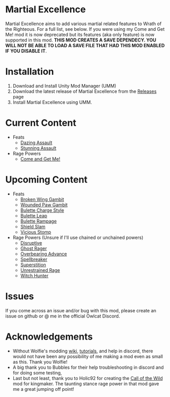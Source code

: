 
# Martial Excellence

Martial Excellence aims to add various martial related features to Wrath of the Righteous. For a full list, see below. If you were using my Come and Get Me! mod it is now deprecated but its features (aka only feature) is now supported in this mod. **THIS MOD CREATES A SAVE DEPENDECY. YOU WILL NOT BE ABLE TO LOAD A SAVE FILE THAT HAD THIS MOD ENABLED IF YOU DISABLE IT**.


# Installation

1. Download and Install Unity Mod Manager (UMM)
2. Download the latest release of Martial Excellence from the [Releases](https://github.com/Envibel/MartialExcellence/releases) page
3. Install Martial Excellence using UMM.

# Current Content
* Feats
	* [Dazing Assault](https://www.d20pfsrd.com/feats/combat-feats/dazing-assault-combat/)
	* [Stunning Assault](https://www.d20pfsrd.com/feats/combat-feats/stunning-assault-combat/)
* Rage Powers
	* [Come and Get Me!](https://www.d20pfsrd.com/classes/core-classes/barbarian/rage-powers/paizo-rage-powers/come-and-get-me-ex/)

# Upcoming Content
* Feats
	* [Broken Wing Gambit](https://www.d20pfsrd.com/feats/combat-feats/broken-wing-gambit-combat-teamwork)
	* [Wounded Paw Gambit](https://www.d20pfsrd.com/feats/combat-feats/wounded-paw-gambit-combat-teamwork/)
	* [Bulette Charge Style](https://www.d20pfsrd.com/feats/combat-feats/bulette-charge-style-combat-style)
	* [Bulette Leap](https://www.d20pfsrd.com/feats/combat-feats/bulette-leap-combat)
	* [Bulette Rampage](https://www.d20pfsrd.com/feats/combat-feats/bulette-rampage-combat/)
	* [Shield Slam](https://www.d20pfsrd.com/feats/combat-feats/shield-slam-combat/)
	* [Vicious Stomp](https://www.d20pfsrd.com/feats/combat-feats/vicious-stomp-combat/)
* Rage Powers (Unsure if I'll use chained or unchained powers)
	* [Disruptive](https://www.d20pfsrd.com/classes/core-classes/barbarian/rage-powers/paizo-rage-powers/disruptive)
	* [Ghost Rager](https://www.d20pfsrd.com/classes/core-classes/barbarian/rage-powers/paizo-rage-powers/ghost-rager-su/)
	* [Overbearing Advance](https://www.d20pfsrd.com/classes/core-classes/barbarian/rage-powers/paizo-rage-powers/overbearing-advance-ex)
	* [Spellbreaker](https://www.d20pfsrd.com/classes/core-classes/barbarian/rage-powers/paizo-rage-powers/spellbreaker)
	* [Superstition](https://www.d20pfsrd.com/classes/core-classes/barbarian/rage-powers/paizo-rage-powers/superstition-ex)
	* [Unrestrained Rage](https://www.d20pfsrd.com/classes/core-classes/barbarian/rage-powers/paizo-rage-powers/unrestrained-rage/)
	* [Witch Hunter](https://www.d20pfsrd.com/classes/core-classes/barbarian/rage-powers/paizo-rage-powers/witch-hunter-ex/)
# Issues

If you come across an issue and/or bug with this mod, please create an issue on github or @ me in the official Owlcat Discord.

# Acknowledgements

* Without Wolfie's modding [wiki](https://github.com/WittleWolfie/OwlcatModdingWiki/wiki), [tutorials](https://wittlewolfie.github.io/WW-Blueprint-Core/articles/intro.html), and help in discord, there would not have been any possibility of me making a mod even as small as this. Thank you Wolfie!
* A big thank you to Bubbles for their help troubleshooting in discord and for doing some testing,
* Last but not least, thank you to Holic92 for creating the [Call of the Wild](https://www.nexusmods.com/pathfinderkingmaker/mods/112) mod for kingmaker. The taunting stance rage power in that mod gave me a great jumping off point!
